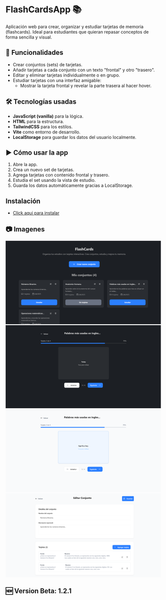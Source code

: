 # FlashCardsApp 📚

Aplicación web para crear, organizar y estudiar tarjetas de memoria (flashcards). Ideal para estudiantes que quieran repasar conceptos de forma sencilla y visual.

## 🧠 Funcionalidades

- Crear conjuntos (sets) de tarjetas.
- Añadir tarjetas a cada conjunto con un texto "frontal" y otro "trasero".
- Editar y eliminar tarjetas individualmente o en grupo.
- Estudiar tarjetas con una interfaz amigable:
  - Mostrar la tarjeta frontal y revelar la parte trasera al hacer hover.

## 🛠️ Tecnologías usadas

- **JavaScript (vanilla)** para la lógica.
- **HTML** para la estructura.
- **TailwindCSS** para los estilos.
- **Vite** como entorno de desarrollo.
- **LocalStorage** para guardar los datos del usuario localmente.

## ▶️ Cómo usar la app

1. Abre la app.
2. Crea un nuevo set de tarjetas.
3. Agrega tarjetas con contenido frontal y trasero.
4. Estudia el set usando la vista de estudio.
5. Guarda los datos automáticamente gracias a LocalStorage.

## Instalación
- [Click aqui para instalar](https://github.com/Misterreme/FlashCardsElectron/releases/download/v1.2.1/FlashCards.App-1.2.1.Setup.exe)

## 📷 Imagenes 
![Cap](/public/images/Cap1.png)
![Cap](/public/images/Cap2.png)
![Cap](/public/images/Cap3.png)
![Cap](/public/images/Cap4.png)

## 🆕 Version Beta: 1.2.1
